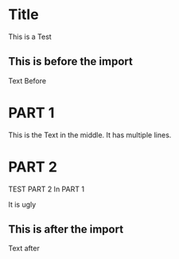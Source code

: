 # Title

This is a Test

## This is before the import

Text Before

# PART 1

This is the Text in the middle.
It has multiple lines.

# PART 2
TEST PART 2 In PART 1

It is ugly

## This is after the import

Text after
